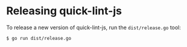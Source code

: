 # Releasing quick-lint-js

To release a new version of quick-lint-js, run the `dist/release.go` tool:

    $ go run dist/release.go

